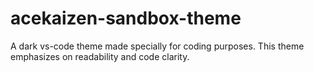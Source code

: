 # acekaizen-sandbox-theme
A dark vs-code theme made specially for coding purposes. This theme emphasizes on readability and code clarity.
